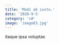 ```yaml
---
title: 'Modi ab iusto.'
date: '2020-9-5'
category: 'c#'
image: 'image63.jpg'
---
```


itaque ipsa voluptas
